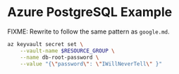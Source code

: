 # Azure PostgreSQL Example

FIXME: Rewrite to follow the same pattern as `google.md`.

```sh
az keyvault secret set \
    --vault-name $RESOURCE_GROUP \
    --name db-root-password \
    --value "{\"password\": \"IWillNeverTell\" }"
```